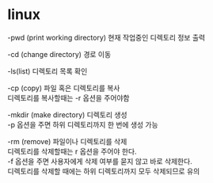 # linux

-pwd (print working directory)
현재 작업중인 디렉토리 정보 출력

-cd (change directory)
경로 이동

-ls(list)
디렉토리 목록 확인

-cp (copy)
파일 혹은 디렉토리를 복사<br>
디렉토리를 복사할때는 -r 옵션을 주어야함

-mkdir (make directory)
디렉토리 생성<br>
-p 옵션을 주면 하위 디렉토리까지 한 번에 생성 가능

-rm (remove)
파일이나 디렉토리를 삭제<br>
디렉토리를 삭제할때는 r 옵션을 주어야 한다.<br>
-f 옵션을 주면 사용자에게 삭제 여부를 묻지 않고 바로 삭제한다.<br>
디렉토리를 삭제할 때에는 하위 디렉토리까지 모두 삭제되므로 유의

